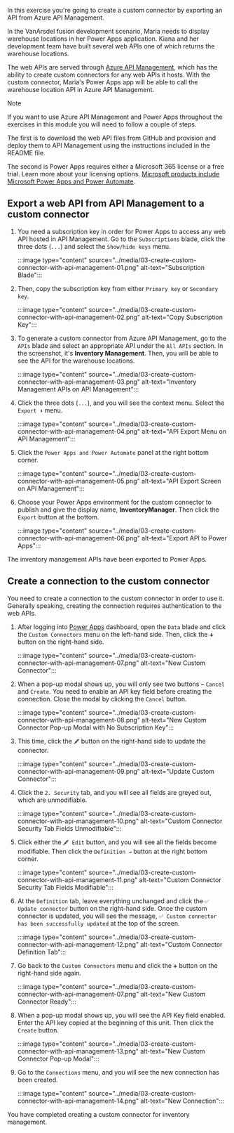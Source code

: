 In this exercise you're going to create a custom connector by exporting an API from Azure API Management.

In the VanArsdel fusion development scenario, Maria needs to display warehouse locations in her Power Apps application. Kiana and her development team have built several web APIs one of which returns the warehouse locations.

The web APIs are served through [Azure API Management][az apim], which has the ability to create custom connectors for any web APIs it hosts. With the custom connector, Maria's Power Apps app will be able to call the warehouse location API in Azure API Management.

> [!NOTE]
> If you want to use Azure API Management and Power Apps throughout the exercises in this module you will need to follow a couple of steps.
> 
> The first is to download the web API files from GitHub and provision and deploy them to API Management using the instructions included in the README file.
> 
> The second is Power Apps requires either a Microsoft 365 license or a free trial. Learn more about your licensing options. [Microsoft products include Microsoft Power Apps and Power Automate][pa pricing].


## Export a web API from API Management to a custom connector ##

1. You need a subscription key in order for Power Apps to access any web API hosted in API Management. Go to the `Subscriptions` blade, click the three dots (`...`) and select the `Show/hide keys` menu.

    :::image type="content" source="../media/03-create-custom-connector-with-api-management-01.png" alt-text="Subscription Blade":::

1. Then, copy the subscription key from either `Primary key` or `Secondary key`.

    :::image type="content" source="../media/03-create-custom-connector-with-api-management-02.png" alt-text="Copy Subscription Key":::

1. To generate a custom connector from Azure API Management, go to the `APIs` blade and select an appropriate API under the `All APIs` section. In the screenshot, it's **Inventory Management**. Then, you will be able to see the API for the warehouse locations.

    :::image type="content" source="../media/03-create-custom-connector-with-api-management-03.png" alt-text="Inventory Management APIs on API Management":::

1. Click the three dots (`...`), and you will see the context menu. Select the `Export ⬇️` menu.

    :::image type="content" source="../media/03-create-custom-connector-with-api-management-04.png" alt-text="API Export Menu on API Management":::

1. Click the `Power Apps and Power Automate` panel at the right bottom corner.

    :::image type="content" source="../media/03-create-custom-connector-with-api-management-05.png" alt-text="API Export Screen on API Management":::

1. Choose your Power Apps environment for the custom connector to publish and give the display name, **InventoryManager**. Then click the `Export` button at the bottom.

    :::image type="content" source="../media/03-create-custom-connector-with-api-management-06.png" alt-text="Export API to Power Apps":::

The inventory management APIs have been exported to Power Apps.


## Create a connection to the custom connector ##

You need to create a connection to the custom connector in order to use it. Generally speaking, creating the connection requires authentication to the web APIs.

1. After logging into [Power Apps][pa] dashboard, open the `Data` blade and click the `Custom Connectors` menu on the left-hand side. Then, click the `➕` button on the right-hand side.

    :::image type="content" source="../media/03-create-custom-connector-with-api-management-07.png" alt-text="New Custom Connector":::

1. When a pop-up modal shows up, you will only see two buttons &ndash; `Cancel` and `Create`. You need to enable an API key field before creating the connection. Close the modal by clicking the `Cancel` button.

    :::image type="content" source="../media/03-create-custom-connector-with-api-management-08.png" alt-text="New Custom Connector Pop-up Modal with No Subscription Key":::

1. This time, click the `🖋` button on the right-hand side to update the connector.

    :::image type="content" source="../media/03-create-custom-connector-with-api-management-09.png" alt-text="Update Custom Connector":::

1. Click the `2. Security` tab, and you will see all fields are greyed out, which are unmodifiable.

    :::image type="content" source="../media/03-create-custom-connector-with-api-management-10.png" alt-text="Custom Connector Security Tab Fields Unmodifiable":::

1. Click either the `🖋 Edit` button, and you will see all the fields become modifiable. Then click the `Definition →` button at the right bottom corner.

    :::image type="content" source="../media/03-create-custom-connector-with-api-management-11.png" alt-text="Custom Connector Security Tab Fields Modifiable":::

1. At the `Definition` tab, leave everything unchanged and click the `✅ Update connector` button on the right-hand side. Once the custom connector is updated, you will see the message, `✅ Custom connector has been successfully updated` at the top of the screen.

    :::image type="content" source="../media/03-create-custom-connector-with-api-management-12.png" alt-text="Custom Connector Definition Tab":::

1. Go back to the `Custom Connectors` menu and click the `➕` button on the right-hand side again.

    :::image type="content" source="../media/03-create-custom-connector-with-api-management-07.png" alt-text="New Custom Connector Ready":::

1. When a pop-up modal shows up, you will see the API Key field enabled. Enter the API key copied at the beginning of this unit. Then click the `Create` button.

    :::image type="content" source="../media/03-create-custom-connector-with-api-management-13.png" alt-text="New Custom Connector Pop-up Modal":::

1. Go to the `Connections` menu, and you will see the new connection has been created.

    :::image type="content" source="../media/03-create-custom-connector-with-api-management-14.png" alt-text="New Connection":::

You have completed creating a custom connector for inventory management.


[az apim]: https://docs.microsoft.com/azure/api-management/api-management-key-concepts
[az cli install]: https://docs.microsoft.com/cli/azure/install-azure-cli
[pa]: https://powerapps.microsoft.com/
[pa cp]: https://powerapps.microsoft.com/communityplan/?azure-portal=true
[pa pricing]: https://docs.microsoft.com/powerapps/administrator/pricing-billing-skus

[artifacts]: https://github.com/MicrosoftDocs/mslearn-developer-tools-power-platform/blob/master/fusion-developers/artifacts.zip
